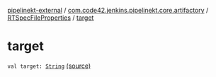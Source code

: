 [pipelinekt-external](../../index.md) / [com.code42.jenkins.pipelinekt.core.artifactory](../index.md) / [RTSpecFileProperties](index.md) / [target](./target.md)

# target

`val target: `[`String`](https://kotlinlang.org/api/latest/jvm/stdlib/kotlin/-string/index.html) [(source)](https://github.com/code42/pipelinekt/tree/master/core/src/main/kotlin/com/code42/jenkins/pipelinekt/core/artifactory/RTSpecFileProperties.kt#L3)
